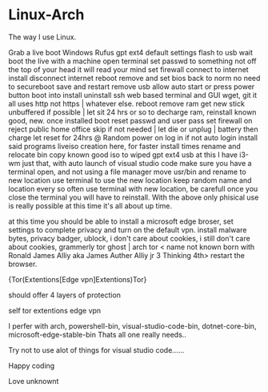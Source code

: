# Linux-Arch

The way I use Linux.

Grab a live boot
Windows
Rufus
gpt
ext4
default settings
flash to usb
wait
boot the live with a machine
open terminal set passwd to something not off the top of your head it will read your mind
set firewall
connect to internet
install
disconnect internet
reboot
remove and set bios back to norm no need to secureboot
save and restart
remove usb
allow auto start or press power button
boot into install
uninstall ssh web based terminal and GUI wget, git it all uses http not https | whatever else.
reboot
remove ram get new stick unbuffered if possible | let sit 24 hrs or so to decharge ram, reinstall known good, new.
once installed boot
reset passwd and user pass
set firewall on reject public home office
skip if not needed | let die or unplug | battery then charge
let reset for 24hrs @ Random
power on
log in if not auto login
install said programs 
liveiso creation here, for faster install times 
rename and relocate bin
copy known good iso to wiped gpt ext4 usb
at this I have i3-wm just that, with auto launch of visual studio code
make sure you have a terminal open, and not using a file manager
move usr/bin and rename to new location
use terminal to use the new location keep random name and location every so often
use terminal with new location, be carefull once you close the terminal you will have to reinstall.
With the above only phisical use is really possible at this time it's all about up time.

at this time you should be able to install a microsoft edge broser, set settings to complete privacy and turn on the default vpn. install malware bytes, privacy badger, ublock, i don't care about cookies, i still don't care about cookies, grammerly
tor ghost | arch tor < name not known born with Ronald James Alliy aka James Auther Alliy jr 3 Thinking 4th>
restart the browser.

{Tor(Extentions[Edge vpn]Extentions)Tor}

should offer 4 layers of protection

self
tor
extentions
edge vpn

I perfer with arch, powershell-bin, visual-studio-code-bin, dotnet-core-bin, microsoft-edge-stable-bin Thats all one really needs..

Try not to use alot of things for visual studio code......

Happy coding

Love unknownt
